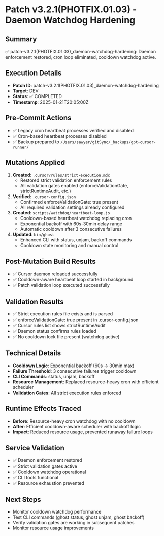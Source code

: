 # Patch v3.2.1(PHOTFIX.01.03) - Daemon Watchdog Hardening

## Summary
✅ patch-v3.2.1(PHOTFIX.01.03)_daemon-watchdog-hardening: Daemon enforcement restored, cron loop eliminated, cooldown watchdog active.

## Execution Details
- **Patch ID**: patch-v3.2.1(PHOTFIX.01.03)_daemon-watchdog-hardening
- **Target**: DEV
- **Status**: ✅ COMPLETED
- **Timestamp**: 2025-01-21T20:05:00Z

## Pre-Commit Actions
- ✅ Legacy cron heartbeat processes verified and disabled
- ✅ Cron-based heartbeat processes disabled
- ✅ Backup prepared to `/Users/sawyer/gitSync/_backups/gpt-cursor-runner/`

## Mutations Applied
1. **Created**: `.cursor/rules/strict-execution.mdc`
   - Restored strict validation enforcement rules
   - All validation gates enabled (enforceValidationGate, strictRuntimeAudit, etc.)
2. **Verified**: `.cursor-config.json`
   - Confirmed enforceValidationGate: true present
   - All required validation settings already configured
3. **Created**: `scripts/watchdog/heartbeat-loop.js`
   - Cooldown-based heartbeat watchdog replacing cron
   - Exponential backoff with 60s-30min delay range
   - Automatic cooldown after 3 consecutive failures
4. **Updated**: `bin/ghost`
   - Enhanced CLI with status, unjam, backoff commands
   - Cooldown state monitoring and manual control

## Post-Mutation Build Results
- ✅ Cursor daemon reloaded successfully
- ✅ Cooldown-aware heartbeat loop started in background
- ✅ Patch validation loop executed successfully

## Validation Results
- ✅ Strict execution rules file exists and is parsed
- ✅ enforceValidationGate: true present in .cursor-config.json
- ✅ Cursor rules list shows strictRuntimeAudit
- ✅ Daemon status confirms rules loaded
- ✅ No cooldown lock file present (watchdog active)

## Technical Details
- **Cooldown Logic**: Exponential backoff (60s → 30min max)
- **Failure Threshold**: 3 consecutive failures trigger cooldown
- **CLI Commands**: status, unjam, backoff
- **Resource Management**: Replaced resource-heavy cron with efficient scheduler
- **Validation Gates**: All strict execution rules enforced

## Runtime Effects Traced
- **Before**: Resource-heavy cron watchdog with no cooldown
- **After**: Efficient cooldown-aware scheduler with backoff logic
- **Impact**: Reduced resource usage, prevented runaway failure loops

## Service Validation
- ✅ Daemon enforcement restored
- ✅ Strict validation gates active
- ✅ Cooldown watchdog operational
- ✅ CLI tools functional
- ✅ Resource exhaustion prevented

## Next Steps
- Monitor cooldown watchdog performance
- Test CLI commands (ghost status, ghost unjam, ghost backoff)
- Verify validation gates are working in subsequent patches
- Monitor resource usage improvements 